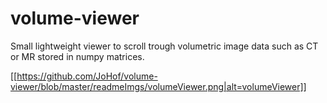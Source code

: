 # volume-viewer
Small lightweight viewer to scroll trough volumetric image data such as CT or MR stored in numpy matrices.

[[https://github.com/JoHof/volume-viewer/blob/master/readmeImgs/volumeViewer.png|alt=volumeViewer]]

